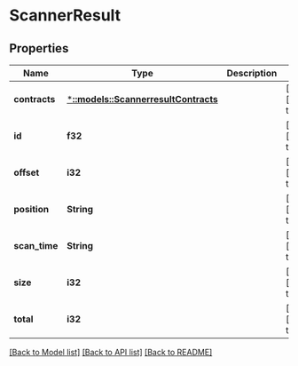 # ScannerResult

## Properties
Name | Type | Description | Notes
------------ | ------------- | ------------- | -------------
**contracts** | [***::models::ScannerresultContracts**](scannerresult_Contracts.md) |  | [optional] [default to null]
**id** | **f32** |  | [optional] [default to null]
**offset** | **i32** |  | [optional] [default to null]
**position** | **String** |  | [optional] [default to null]
**scan_time** | **String** |  | [optional] [default to null]
**size** | **i32** |  | [optional] [default to null]
**total** | **i32** |  | [optional] [default to null]

[[Back to Model list]](../README.md#documentation-for-models) [[Back to API list]](../README.md#documentation-for-api-endpoints) [[Back to README]](../README.md)


